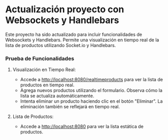 # Actualización proyecto con Websockets y Handlebars

Este proyecto ha sido actualizado para incluir funcionalidades de Websockets y Handlebars. Permite una visualización en tiempo real de la lista de productos utilizando Socket.io y Handlebars.

### Prueba de Funcionalidades

1. Visualización en Tiempo Real:
    - Accede a [http://localhost:8080/realtimeproducts](http://localhost:8080/realtimeproducts) para ver la lista de productos en tiempo real.
    - Agrega nuevos productos utilizando el formulario. Observa cómo la lista se actualiza automáticamente.
    - Intenta eliminar un producto haciendo clic en el botón "Eliminar". La eliminación también se reflejará en tiempo real.

2. Lista de Productos:
    - Accede a [http://localhost:8080](http://localhost:8080) para ver la lista estática de productos.
